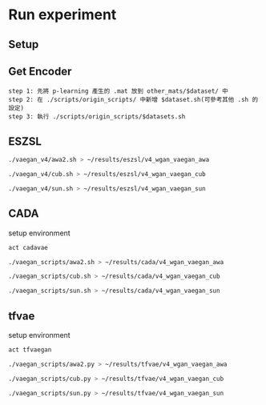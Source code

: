 

# Run experiment

## Setup

## Get Encoder

```
step 1: 先將 p-learning 產生的 .mat 放到 other_mats/$dataset/ 中
step 2: 在 ./scripts/origin_scripts/ 中新增 $dataset.sh(可參考其他 .sh 的設定)
step 3: 執行 ./scripts/origin_scripts/$datasets.sh
```

## ESZSL


```bash
./vaegan_v4/awa2.sh > ~/results/eszsl/v4_wgan_vaegan_awa

./vaegan_v4/cub.sh > ~/results/eszsl/v4_wgan_vaegan_cub

./vaegan_v4/sun.sh > ~/results/eszsl/v4_wgan_vaegan_sun
```

## CADA

setup environment
```bash
act cadavae
```

```bash
./vaegan_scripts/awa2.sh > ~/results/cada/v4_wgan_vaegan_awa

./vaegan_scripts/cub.sh > ~/results/cada/v4_wgan_vaegan_cub

./vaegan_scripts/sun.sh > ~/results/cada/v4_wgan_vaegan_sun
```

## tfvae

setup environment
```bash
act tfvaegan
```


```bash
./vaegan_scripts/awa2.py > ~/results/tfvae/v4_wgan_vaegan_awa

./vaegan_scripts/cub.py > ~/results/tfvae/v4_wgan_vaegan_cub

./vaegan_scripts/sun.py > ~/results/tfvae/v4_wgan_vaegan_sun
```
